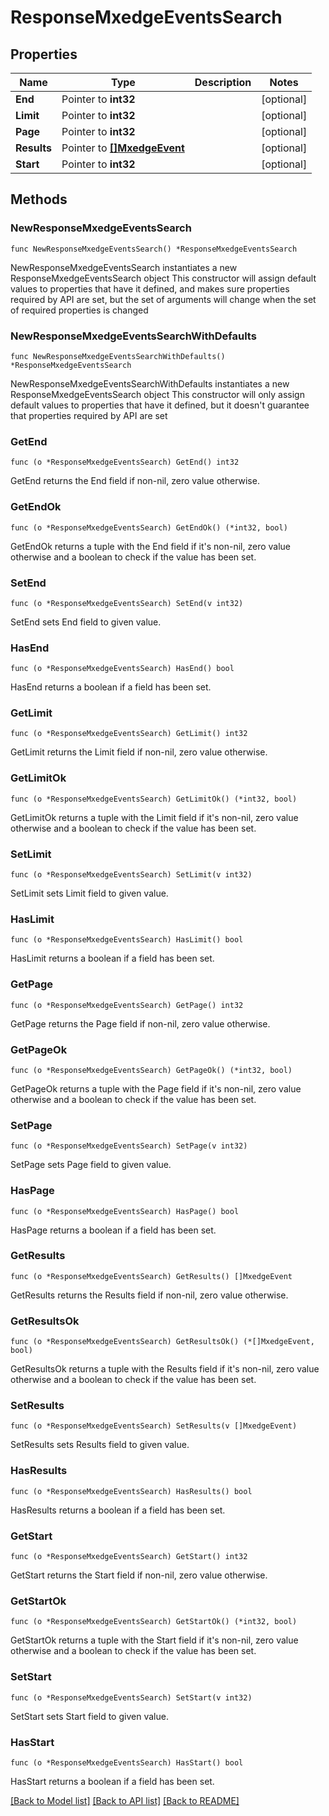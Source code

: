 # ResponseMxedgeEventsSearch

## Properties

Name | Type | Description | Notes
------------ | ------------- | ------------- | -------------
**End** | Pointer to **int32** |  | [optional] 
**Limit** | Pointer to **int32** |  | [optional] 
**Page** | Pointer to **int32** |  | [optional] 
**Results** | Pointer to [**[]MxedgeEvent**](MxedgeEvent.md) |  | [optional] 
**Start** | Pointer to **int32** |  | [optional] 

## Methods

### NewResponseMxedgeEventsSearch

`func NewResponseMxedgeEventsSearch() *ResponseMxedgeEventsSearch`

NewResponseMxedgeEventsSearch instantiates a new ResponseMxedgeEventsSearch object
This constructor will assign default values to properties that have it defined,
and makes sure properties required by API are set, but the set of arguments
will change when the set of required properties is changed

### NewResponseMxedgeEventsSearchWithDefaults

`func NewResponseMxedgeEventsSearchWithDefaults() *ResponseMxedgeEventsSearch`

NewResponseMxedgeEventsSearchWithDefaults instantiates a new ResponseMxedgeEventsSearch object
This constructor will only assign default values to properties that have it defined,
but it doesn't guarantee that properties required by API are set

### GetEnd

`func (o *ResponseMxedgeEventsSearch) GetEnd() int32`

GetEnd returns the End field if non-nil, zero value otherwise.

### GetEndOk

`func (o *ResponseMxedgeEventsSearch) GetEndOk() (*int32, bool)`

GetEndOk returns a tuple with the End field if it's non-nil, zero value otherwise
and a boolean to check if the value has been set.

### SetEnd

`func (o *ResponseMxedgeEventsSearch) SetEnd(v int32)`

SetEnd sets End field to given value.

### HasEnd

`func (o *ResponseMxedgeEventsSearch) HasEnd() bool`

HasEnd returns a boolean if a field has been set.

### GetLimit

`func (o *ResponseMxedgeEventsSearch) GetLimit() int32`

GetLimit returns the Limit field if non-nil, zero value otherwise.

### GetLimitOk

`func (o *ResponseMxedgeEventsSearch) GetLimitOk() (*int32, bool)`

GetLimitOk returns a tuple with the Limit field if it's non-nil, zero value otherwise
and a boolean to check if the value has been set.

### SetLimit

`func (o *ResponseMxedgeEventsSearch) SetLimit(v int32)`

SetLimit sets Limit field to given value.

### HasLimit

`func (o *ResponseMxedgeEventsSearch) HasLimit() bool`

HasLimit returns a boolean if a field has been set.

### GetPage

`func (o *ResponseMxedgeEventsSearch) GetPage() int32`

GetPage returns the Page field if non-nil, zero value otherwise.

### GetPageOk

`func (o *ResponseMxedgeEventsSearch) GetPageOk() (*int32, bool)`

GetPageOk returns a tuple with the Page field if it's non-nil, zero value otherwise
and a boolean to check if the value has been set.

### SetPage

`func (o *ResponseMxedgeEventsSearch) SetPage(v int32)`

SetPage sets Page field to given value.

### HasPage

`func (o *ResponseMxedgeEventsSearch) HasPage() bool`

HasPage returns a boolean if a field has been set.

### GetResults

`func (o *ResponseMxedgeEventsSearch) GetResults() []MxedgeEvent`

GetResults returns the Results field if non-nil, zero value otherwise.

### GetResultsOk

`func (o *ResponseMxedgeEventsSearch) GetResultsOk() (*[]MxedgeEvent, bool)`

GetResultsOk returns a tuple with the Results field if it's non-nil, zero value otherwise
and a boolean to check if the value has been set.

### SetResults

`func (o *ResponseMxedgeEventsSearch) SetResults(v []MxedgeEvent)`

SetResults sets Results field to given value.

### HasResults

`func (o *ResponseMxedgeEventsSearch) HasResults() bool`

HasResults returns a boolean if a field has been set.

### GetStart

`func (o *ResponseMxedgeEventsSearch) GetStart() int32`

GetStart returns the Start field if non-nil, zero value otherwise.

### GetStartOk

`func (o *ResponseMxedgeEventsSearch) GetStartOk() (*int32, bool)`

GetStartOk returns a tuple with the Start field if it's non-nil, zero value otherwise
and a boolean to check if the value has been set.

### SetStart

`func (o *ResponseMxedgeEventsSearch) SetStart(v int32)`

SetStart sets Start field to given value.

### HasStart

`func (o *ResponseMxedgeEventsSearch) HasStart() bool`

HasStart returns a boolean if a field has been set.


[[Back to Model list]](../README.md#documentation-for-models) [[Back to API list]](../README.md#documentation-for-api-endpoints) [[Back to README]](../README.md)


